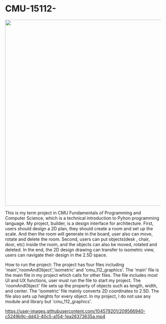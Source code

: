 # CMU-15112-
<img src="https://user-images.githubusercontent.com/104579201/209566825-53809804-d94d-4c05-84a3-dad79d7e6785.jpg" width="600" height="600">

This is my term project in CMU Fundamentals of Programming and Computer Science, which is a technical introduction to Pyhon programming language. My project, builder, is a design interface for architecture. First, users should design a 2D plan, they should create a room and set up the scale. And then the room will generate in the board, user also can move, rotate and delete the room. Second, users can put objects(desk , chair, door, etc) inside the room, and the objects can also be moved, rotated and deleted. In the end, the 2D design drawing can transfer to isometric view, users can navigate their design in the 2.5D space.

How to run the project:
The project has four files including 'main','roomAndObject','isometric' and 'cmu_112_graphics'.
The 'main' file is the main file in my project which calls for other files.
The file includes most UI and UX functions, user must run the file to start my project.
The 'roomAndObject' file sets up the property of objects such as length, width, and center.
The 'isometric' file mainly converts 2D coordinates to 2.5D. The file also sets up heights for every object.
In my project, I do not use any module and library but 'cmu_112_graphics'.

https://user-images.githubusercontent.com/104579201/209566940-c5249b9c-dd43-40c5-a154-1ea26373635a.mp4

